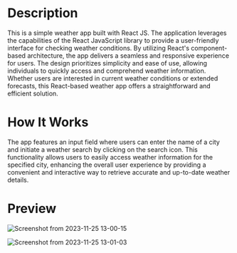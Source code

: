 # Description

This is a simple weather app built with React JS. The application leverages the capabilities of the React JavaScript library to provide a user-friendly interface for checking weather conditions. By utilizing React's component-based architecture, the app delivers a seamless and responsive experience for users. The design prioritizes simplicity and ease of use, allowing individuals to quickly access and comprehend weather information. Whether users are interested in current weather conditions or extended forecasts, this React-based weather app offers a straightforward and efficient solution.

# How It Works

The app features an input field where users can enter the name of a city and initiate a weather search by clicking on the search icon. This functionality allows users to easily access weather information for the specified city, enhancing the overall user experience by providing a convenient and interactive way to retrieve accurate and up-to-date weather details.

# Preview

![Screenshot from 2023-11-25 13-00-15](https://github.com/mdsadid/Weather-App/assets/33181298/8137c394-2256-414f-b462-240f28b4acfd)

![Screenshot from 2023-11-25 13-01-03](https://github.com/mdsadid/Weather-App/assets/33181298/0a1d96ea-a555-473e-82bf-831e5be47e05)
